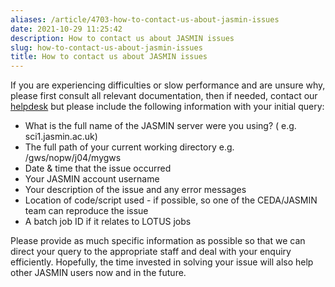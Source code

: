 ```yaml
---
aliases: /article/4703-how-to-contact-us-about-jasmin-issues
date: 2021-10-29 11:25:42
description: How to contact us about JASMIN issues
slug: how-to-contact-us-about-jasmin-issues
title: How to contact us about JASMIN issues
---
```


If you are experiencing difficulties or slow performance and are unsure why,
please first consult all relevant documentation, then if needed, contact our
[helpdesk](http://www.jasmin.ac.uk/contact/) but please include the following
information with your initial query:

- What is the full name of the JASMIN server were you using? ( e.g. sci1.jasmin.ac.uk)
- The full path of your current working directory e.g. /gws/nopw/j04/mygws
- Date & time that the issue occurred
- Your JASMIN account username
- Your description of the issue and any error messages
- Location of code/script used - if possible, so one of the CEDA/JASMIN team can reproduce the issue
- A batch job ID if it relates to LOTUS jobs

Please provide as much specific information as possible so that we can direct
your query to the appropriate staff and deal with your enquiry efficiently.
Hopefully, the time invested in solving your issue will also help other JASMIN
users now and in the future.
